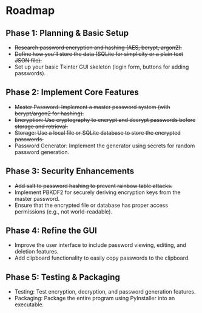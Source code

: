 # Roadmap

## Phase 1: Planning & Basic Setup

- ~~Research password encryption and hashing (AES, bcrypt, argon2).~~
- ~~Define how you’ll store the data (SQLite for simplicity or a plain text JSON file).~~
- Set up your basic Tkinter GUI skeleton (login form, buttons for adding passwords).

## Phase 2: Implement Core Features

- ~~Master Password: Implement a master password system (with bcrypt/argon2 for hashing).~~
- ~~Encryption: Use cryptography to encrypt and decrypt passwords before storage and retrieval.~~
- ~~Storage: Use a local file or SQLite database to store the encrypted passwords.~~
- Password Generator: Implement the generator using secrets for random password generation.

## Phase 3: Security Enhancements

- ~~Add salt to password hashing to prevent rainbow table attacks.~~
- Implement PBKDF2 for securely deriving encryption keys from the master password.
- Ensure that the encrypted file or database has proper access permissions (e.g., not world-readable).

## Phase 4: Refine the GUI

- Improve the user interface to include password viewing, editing, and deletion features.
- Add clipboard functionality to easily copy passwords to the clipboard.

## Phase 5: Testing & Packaging

- Testing: Test encryption, decryption, and password generation features.
- Packaging: Package the entire program using PyInstaller into an executable.